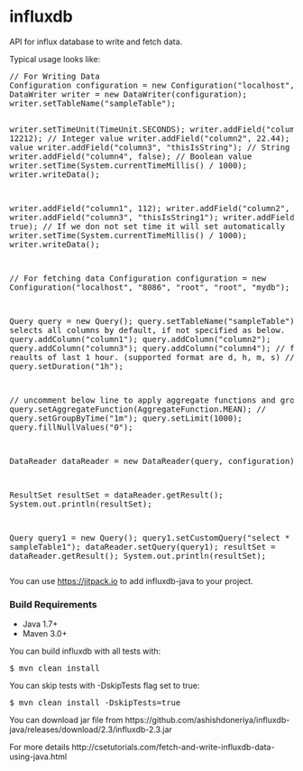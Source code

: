 # influxdb
API for influx database to write and fetch data.

<p>Typical usage looks like:</p>
<pre>
// For Writing Data
Configuration configuration = new Configuration("localhost", "8086", "root", "root", "mydb");
DataWriter writer = new DataWriter(configuration);
writer.setTableName("sampleTable");

writer.setTimeUnit(TimeUnit.SECONDS);
writer.addField("column1", 12212);          // Integer value
writer.addField("column2", 22.44);          // Double value
writer.addField("column3", "thisIsString"); // String value
writer.addField("column4", false);          // Boolean value
writer.setTime(System.currentTimeMillis() / 1000);
writer.writeData();

writer.addField("column1", 112);
writer.addField("column2", 21.44);
writer.addField("column3", "thisIsString1");
writer.addField("column4", true);
// If we don not set time it will set automatically
writer.setTime(System.currentTimeMillis() / 1000);
writer.writeData();



// For fetching data
Configuration configuration = new Configuration("localhost", "8086", "root", "root", "mydb");

Query query = new Query();
query.setTableName("sampleTable");
// selects all columns by default, if not specified as below.
query.addColumn("column1");
query.addColumn("column2");
query.addColumn("column3");
query.addColumn("column4");
// fetches reaults of last 1 hour. (supported format are d, h, m, s)
// query.setDuration("1h");

// uncomment below line to apply aggregate functions and grouping
// query.setAggregateFunction(AggregateFunction.MEAN);
// query.setGroupByTime("1m");
query.setLimit(1000);
query.fillNullValues("0");

DataReader dataReader = new DataReader(query, configuration);

ResultSet resultSet = dataReader.getResult();
System.out.println(resultSet);

Query query1 = new Query();
query1.setCustomQuery("select * from sampleTable1");
dataReader.setQuery(query1);
resultSet = dataReader.getResult();
System.out.println(resultSet);</pre>

You can use https://jitpack.io to add influxdb-java to your project.

<h3>Build Requirements</h3>
<ul>
<li>Java 1.7+</li>
<li>Maven 3.0+</li>
</ul>

<p>You can build influxdb with all tests with:</p>
<pre>$ mvn clean install</pre>


<p>You can skip tests with -DskipTests flag set to true:</p>
<pre>$ mvn clean install -DskipTests=true</pre>

<p>You can download jar file from https://github.com/ashishdoneriya/influxdb-java/releases/download/2.3/influxdb-2.3.jar

<p>For more details http://csetutorials.com/fetch-and-write-influxdb-data-using-java.html</p>
